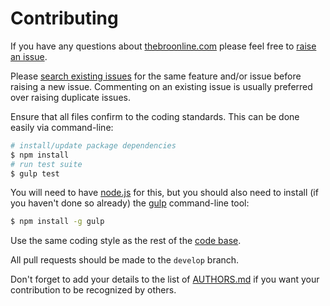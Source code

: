 # Contributing

If you have any questions about [thebroonline.com][0] please feel free to [raise an issue][2].

Please [search existing issues][1] for the same feature and/or issue before raising a new issue. Commenting on an
existing issue is usually preferred over raising duplicate issues.

Ensure that all files confirm to the coding standards. This can be done easily via command-line:

``` bash
# install/update package dependencies
$ npm install
# run test suite
$ gulp test
```

You will need to have [node.js][3] for this, but you should also need to install (if you haven't done so already) the
[gulp][4] command-line tool:

``` bash
$ npm install -g gulp
```

Use the same coding style as the rest of the [code base][0].

All pull requests should be made to the `develop` branch.

Don't forget to add your details to the list of [AUTHORS.md][5] if you want your contribution to be recognized by
others.

[0]: https://github.com/neocotic/thebroonline.com
[1]: https://github.com/neocotic/thebroonline.com/issues
[2]: https://github.com/neocotic/thebroonline.com/issues/new
[3]: http://nodejs.org
[4]: http://gulpjs.com
[5]: https://github.com/neocotic/thebroonline.com/blob/master/AUTHORS.md